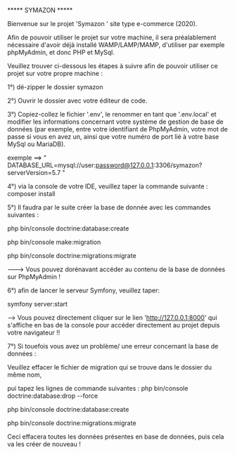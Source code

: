 ***** SYMAZON *****

Bienvenue sur le projet 'Symazon ' site type e-commerce (2020).

Afin de pouvoir utiliser le projet sur votre machine, il sera préalablement nécessaire d'avoir déjà installé WAMP/LAMP/MAMP, d'utiliser par exemple phpMyAdmin, et donc PHP et MySql.

Veuillez trouver ci-dessous les étapes à suivre afin de pouvoir utiliser ce projet sur votre propre machine :

1°) dé-zipper le dossier symazon

2°) Ouvrir le dossier avec votre éditeur de code.

3°) Copiez-collez le fichier '.env', le renommer en tant que '.env.local' et modifier les informations concernant votre système de gestion de base de données (par exemple, entre votre identifiant de PhpMyAdmin, votre mot de passe si vous en avez un, ainsi que votre numéro de port lié à votre base MySql ou MariaDB).

exemple ==> " DATABASE_URL=mysql://user:password@127.0.0.1:3306/symazon?serverVersion=5.7 "

4°) via la console de votre IDE, veuillez taper la commande suivante : composer install

5°) Il faudra par le suite créer la base de donnée avec les commandes suivantes :

php bin/console doctrine:database:create

php bin/console make:migration

php bin/console doctrine:migrations:migrate

---> Vous pouvez dorénavant accéder au contenu de la base de données sur PhpMyAdmin !

6°) afin de lancer le serveur Symfony, veuillez taper:

symfony server:start

--> Vous pouvez directement cliquer sur le lien 'http://127.0.0.1:8000' qui s'affiche en bas de la console pour accéder directement au projet depuis votre navigateur !!

7°) Si touefois vous avez un problème/ une erreur concernant la base de données :

Veuillez effacer le fichier de migration qui se trouve dans le dossier du même nom,

pui tapez les lignes de commande suivantes : php bin/console doctrine:database:drop --force

php bin/console doctrine:database:create

php bin/console doctrine:migrations:migrate

Ceci effacera toutes les données présentes en base de données, puis cela va les créer de nouveau !